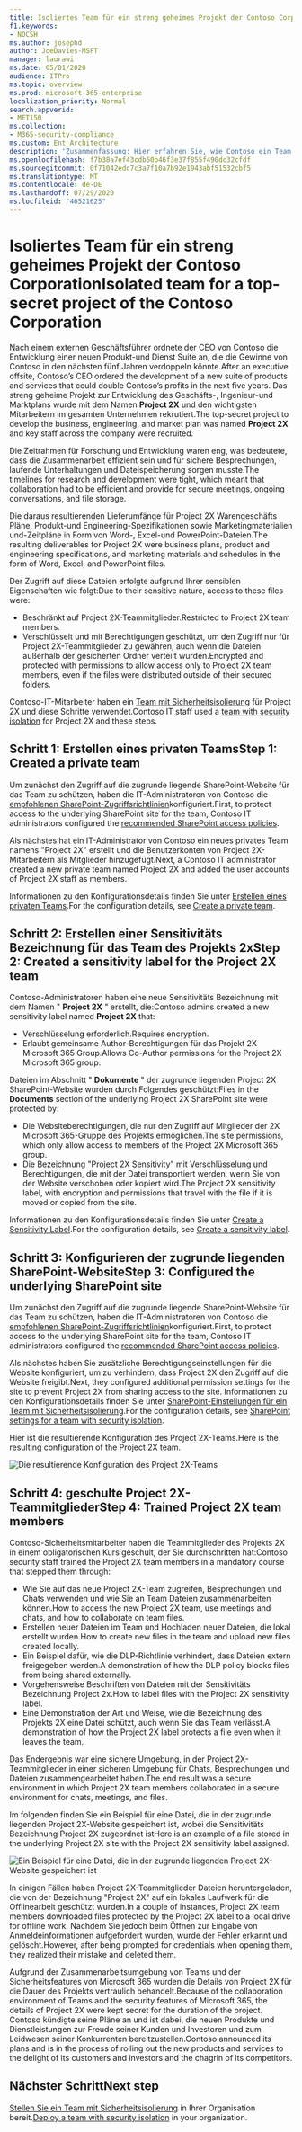 ```yaml
---
title: Isoliertes Team für ein streng geheimes Projekt der Contoso Corporation
f1.keywords:
- NOCSH
ms.author: josephd
author: JoeDavies-MSFT
manager: laurawi
ms.date: 05/01/2020
audience: ITPro
ms.topic: overview
ms.prod: microsoft-365-enterprise
localization_priority: Normal
search.appverid:
- MET150
ms.collection:
- M365-security-compliance
ms.custom: Ent_Architecture
description: 'Zusammenfassung: Hier erfahren Sie, wie Contoso ein Team mit Sicherheitsisolation für ein streng geheimes Projekt verwendet, um eine neue Produkt-und Dienst Suite zu entwickeln.'
ms.openlocfilehash: f7b38a7ef43cdb50b46f3e37f855f490dc32cfdf
ms.sourcegitcommit: 0f71042edc7c3a7f10a7b92e1943abf51532cbf5
ms.translationtype: MT
ms.contentlocale: de-DE
ms.lasthandoff: 07/29/2020
ms.locfileid: "46521625"
---
```

# <a name="isolated-team-for-a-top-secret-project-of-the-contoso-corporation"></a><span data-ttu-id="a1da1-103">Isoliertes Team für ein streng geheimes Projekt der Contoso Corporation</span><span class="sxs-lookup"><span data-stu-id="a1da1-103">Isolated team for a top-secret project of the Contoso Corporation</span></span>

<span data-ttu-id="a1da1-104">Nach einem externen Geschäftsführer ordnete der CEO von Contoso die Entwicklung einer neuen Produkt-und Dienst Suite an, die die Gewinne von Contoso in den nächsten fünf Jahren verdoppeln könnte.</span><span class="sxs-lookup"><span data-stu-id="a1da1-104">After an executive offsite, Contoso’s CEO ordered the development of a new suite of products and services that could double Contoso’s profits in the next five years.</span></span> <span data-ttu-id="a1da1-105">Das streng geheime Projekt zur Entwicklung des Geschäfts-, Ingenieur-und Marktplans wurde mit dem Namen **Project 2X** und den wichtigsten Mitarbeitern im gesamten Unternehmen rekrutiert.</span><span class="sxs-lookup"><span data-stu-id="a1da1-105">The top-secret project to develop the business, engineering, and market plan was named **Project 2X** and key staff across the company were recruited.</span></span> 

<span data-ttu-id="a1da1-106">Die Zeitrahmen für Forschung und Entwicklung waren eng, was bedeutete, dass die Zusammenarbeit effizient sein und für sichere Besprechungen, laufende Unterhaltungen und Dateispeicherung sorgen musste.</span><span class="sxs-lookup"><span data-stu-id="a1da1-106">The timelines for research and development were tight, which meant that collaboration had to be efficient and provide for secure meetings, ongoing conversations, and file storage.</span></span>

<span data-ttu-id="a1da1-107">Die daraus resultierenden Lieferumfänge für Project 2X Warengeschäfts Pläne, Produkt-und Engineering-Spezifikationen sowie Marketingmaterialien und-Zeitpläne in Form von Word-, Excel-und PowerPoint-Dateien.</span><span class="sxs-lookup"><span data-stu-id="a1da1-107">The resulting deliverables for Project 2X were business plans, product and engineering specifications, and marketing materials and schedules in the form of Word, Excel, and PowerPoint files.</span></span> 

<span data-ttu-id="a1da1-108">Der Zugriff auf diese Dateien erfolgte aufgrund Ihrer sensiblen Eigenschaften wie folgt:</span><span class="sxs-lookup"><span data-stu-id="a1da1-108">Due to their sensitive nature, access to these files were:</span></span>

- <span data-ttu-id="a1da1-109">Beschränkt auf Project 2X-Teammitglieder.</span><span class="sxs-lookup"><span data-stu-id="a1da1-109">Restricted to Project 2X team members.</span></span>
- <span data-ttu-id="a1da1-110">Verschlüsselt und mit Berechtigungen geschützt, um den Zugriff nur für Project 2X-Teammitglieder zu gewähren, auch wenn die Dateien außerhalb der gesicherten Ordner verteilt wurden.</span><span class="sxs-lookup"><span data-stu-id="a1da1-110">Encrypted and protected with permissions to allow access only to Project 2X team members, even if the files were distributed outside of their secured folders.</span></span>

<span data-ttu-id="a1da1-111">Contoso-IT-Mitarbeiter haben ein [Team mit Sicherheitsisolierung](secure-teams-security-isolation.md) für Project 2X und diese Schritte verwendet.</span><span class="sxs-lookup"><span data-stu-id="a1da1-111">Contoso IT staff used a [team with security isolation](secure-teams-security-isolation.md) for Project 2X and these steps.</span></span>

## <a name="step-1-created-a-private-team"></a><span data-ttu-id="a1da1-112">Schritt 1: Erstellen eines privaten Teams</span><span class="sxs-lookup"><span data-stu-id="a1da1-112">Step 1: Created a private team</span></span>

<span data-ttu-id="a1da1-113">Um zunächst den Zugriff auf die zugrunde liegende SharePoint-Website für das Team zu schützen, haben die IT-Administratoren von Contoso die [empfohlenen SharePoint-Zugriffsrichtlinien](../enterprise/sharepoint-file-access-policies.md)konfiguriert.</span><span class="sxs-lookup"><span data-stu-id="a1da1-113">First, to protect access to the underlying SharePoint site for the team, Contoso IT administrators configured the [recommended SharePoint access policies](../enterprise/sharepoint-file-access-policies.md).</span></span>

<span data-ttu-id="a1da1-114">Als nächstes hat ein IT-Administrator von Contoso ein neues privates Team namens "Project 2X" erstellt und die Benutzerkonten von Project 2X-Mitarbeitern als Mitglieder hinzugefügt.</span><span class="sxs-lookup"><span data-stu-id="a1da1-114">Next, a Contoso IT administrator created a new private team named Project 2X and added the user accounts of Project 2X staff as members.</span></span>

<span data-ttu-id="a1da1-115">Informationen zu den Konfigurationsdetails finden Sie unter [Erstellen eines privaten Teams](secure-teams-security-isolation.md#create-a-private-team).</span><span class="sxs-lookup"><span data-stu-id="a1da1-115">For the configuration details, see [Create a private team](secure-teams-security-isolation.md#create-a-private-team).</span></span>

## <a name="step-2-created-a-sensitivity-label-for-the-project-2x-team"></a><span data-ttu-id="a1da1-116">Schritt 2: Erstellen einer Sensitivitäts Bezeichnung für das Team des Projekts 2x</span><span class="sxs-lookup"><span data-stu-id="a1da1-116">Step 2: Created a sensitivity label for the Project 2X team</span></span>

<span data-ttu-id="a1da1-117">Contoso-Administratoren haben eine neue Sensitivitäts Bezeichnung mit dem Namen " **Project 2X** " erstellt, die:</span><span class="sxs-lookup"><span data-stu-id="a1da1-117">Contoso admins created a new sensitivity label named **Project 2X** that:</span></span>

- <span data-ttu-id="a1da1-118">Verschlüsselung erforderlich.</span><span class="sxs-lookup"><span data-stu-id="a1da1-118">Requires encryption.</span></span>
- <span data-ttu-id="a1da1-119">Erlaubt gemeinsame Author-Berechtigungen für das Projekt 2X Microsoft 365 Group.</span><span class="sxs-lookup"><span data-stu-id="a1da1-119">Allows Co-Author permissions for the Project 2X Microsoft 365 group.</span></span>

<span data-ttu-id="a1da1-120">Dateien im Abschnitt " **Dokumente** " der zugrunde liegenden Project 2X SharePoint-Website wurden durch Folgendes geschützt:</span><span class="sxs-lookup"><span data-stu-id="a1da1-120">Files in the **Documents** section of the underlying Project 2X SharePoint site were protected by:</span></span>

- <span data-ttu-id="a1da1-121">Die Websiteberechtigungen, die nur den Zugriff auf Mitglieder der 2X Microsoft 365-Gruppe des Projekts ermöglichen.</span><span class="sxs-lookup"><span data-stu-id="a1da1-121">The site permissions, which only allow access to members of the Project 2X Microsoft 365 group.</span></span>
- <span data-ttu-id="a1da1-122">Die Bezeichnung "Project 2X Sensitivity" mit Verschlüsselung und Berechtigungen, die mit der Datei transportiert werden, wenn Sie von der Website verschoben oder kopiert wird.</span><span class="sxs-lookup"><span data-stu-id="a1da1-122">The Project 2X sensitivity label, with encryption and permissions that travel with the file if it is moved or copied from the site.</span></span>

<span data-ttu-id="a1da1-123">Informationen zu den Konfigurationsdetails finden Sie unter [Create a Sensitivity Label](secure-teams-security-isolation.md#create-a-sensitivity-label).</span><span class="sxs-lookup"><span data-stu-id="a1da1-123">For the configuration details, see [Create a sensitivity label](secure-teams-security-isolation.md#create-a-sensitivity-label).</span></span>

## <a name="step-3-configured-the-underlying-sharepoint-site"></a><span data-ttu-id="a1da1-124">Schritt 3: Konfigurieren der zugrunde liegenden SharePoint-Website</span><span class="sxs-lookup"><span data-stu-id="a1da1-124">Step 3: Configured the underlying SharePoint site</span></span>

<span data-ttu-id="a1da1-125">Um zunächst den Zugriff auf die zugrunde liegende SharePoint-Website für das Team zu schützen, haben die IT-Administratoren von Contoso die [empfohlenen SharePoint-Zugriffsrichtlinien](../enterprise/sharepoint-file-access-policies.md)konfiguriert.</span><span class="sxs-lookup"><span data-stu-id="a1da1-125">First, to protect access to the underlying SharePoint site for the team, Contoso IT administrators configured the [recommended SharePoint access policies](../enterprise/sharepoint-file-access-policies.md).</span></span>

<span data-ttu-id="a1da1-126">Als nächstes haben Sie zusätzliche Berechtigungseinstellungen für die Website konfiguriert, um zu verhindern, dass Project 2X den Zugriff auf die Website freigibt.</span><span class="sxs-lookup"><span data-stu-id="a1da1-126">Next, they configured additional permission settings for the site to prevent Project 2X from sharing access to the site.</span></span> <span data-ttu-id="a1da1-127">Informationen zu den Konfigurationsdetails finden Sie unter [SharePoint-Einstellungen für ein Team mit Sicherheitsisolierung](secure-teams-security-isolation.md#sharepoint-settings).</span><span class="sxs-lookup"><span data-stu-id="a1da1-127">For the configuration details, see [SharePoint settings for a team with security isolation](secure-teams-security-isolation.md#sharepoint-settings).</span></span>

<span data-ttu-id="a1da1-128">Hier ist die resultierende Konfiguration des Project 2X-Teams.</span><span class="sxs-lookup"><span data-stu-id="a1da1-128">Here is the resulting configuration of the Project 2X team.</span></span>

![Die resultierende Konfiguration des Project 2X-Teams](../media/contoso-team-for-top-secret-project/contoso-team-for-top-secret-project.png)

 ## <a name="step-4-trained-project-2x-team-members"></a><span data-ttu-id="a1da1-130">Schritt 4: geschulte Project 2X-Teammitglieder</span><span class="sxs-lookup"><span data-stu-id="a1da1-130">Step 4: Trained Project 2X team members</span></span>

<span data-ttu-id="a1da1-131">Contoso-Sicherheitsmitarbeiter haben die Teammitglieder des Projekts 2X in einem obligatorischen Kurs geschult, der Sie durchschritten hat:</span><span class="sxs-lookup"><span data-stu-id="a1da1-131">Contoso security staff trained the Project 2X team members in a mandatory course that stepped them through:</span></span>

- <span data-ttu-id="a1da1-132">Wie Sie auf das neue Project 2X-Team zugreifen, Besprechungen und Chats verwenden und wie Sie an Team Dateien zusammenarbeiten können.</span><span class="sxs-lookup"><span data-stu-id="a1da1-132">How to access the new Project 2X team, use meetings and chats, and how to collaborate on team files.</span></span>
- <span data-ttu-id="a1da1-133">Erstellen neuer Dateien im Team und Hochladen neuer Dateien, die lokal erstellt wurden.</span><span class="sxs-lookup"><span data-stu-id="a1da1-133">How to create new files in the team and upload new files created locally.</span></span>
- <span data-ttu-id="a1da1-134">Ein Beispiel dafür, wie die DLP-Richtlinie verhindert, dass Dateien extern freigegeben werden.</span><span class="sxs-lookup"><span data-stu-id="a1da1-134">A demonstration of how the DLP policy blocks files from being shared externally.</span></span>
- <span data-ttu-id="a1da1-135">Vorgehensweise Beschriften von Dateien mit der Sensitivitäts Bezeichnung Project 2x.</span><span class="sxs-lookup"><span data-stu-id="a1da1-135">How to label files with the Project 2X sensitivity label.</span></span>
- <span data-ttu-id="a1da1-136">Eine Demonstration der Art und Weise, wie die Bezeichnung des Projekts 2X eine Datei schützt, auch wenn Sie das Team verlässt.</span><span class="sxs-lookup"><span data-stu-id="a1da1-136">A demonstration of how the Project 2X  label protects a file even when it leaves the team.</span></span>

<span data-ttu-id="a1da1-137">Das Endergebnis war eine sichere Umgebung, in der Project 2X-Teammitglieder in einer sicheren Umgebung für Chats, Besprechungen und Dateien zusammengearbeitet haben.</span><span class="sxs-lookup"><span data-stu-id="a1da1-137">The end result was a secure environment in which Project 2X team members collaborated in a secure environment for chats, meetings, and files.</span></span>

<span data-ttu-id="a1da1-138">Im folgenden finden Sie ein Beispiel für eine Datei, die in der zugrunde liegenden Project 2X-Website gespeichert ist, wobei die Sensitivitäts Bezeichnung Project 2X zugeordnet ist</span><span class="sxs-lookup"><span data-stu-id="a1da1-138">Here is an example of a file stored in the underlying Project 2X site with the Project 2X sensitivity label assigned.</span></span>

![Ein Beispiel für eine Datei, die in der zugrunde liegenden Project 2X-Website gespeichert ist](../media/contoso-team-for-top-secret-project/contoso-team-for-top-secret-project-example.png)

<span data-ttu-id="a1da1-140">In einigen Fällen haben Project 2X-Teammitglieder Dateien heruntergeladen, die von der Bezeichnung "Project 2X" auf ein lokales Laufwerk für die Offlinearbeit geschützt wurden.</span><span class="sxs-lookup"><span data-stu-id="a1da1-140">In a couple of instances, Project 2X team members downloaded files protected by the Project 2X label to a local drive for offline work.</span></span> <span data-ttu-id="a1da1-141">Nachdem Sie jedoch beim Öffnen zur Eingabe von Anmeldeinformationen aufgefordert wurden, wurde der Fehler erkannt und gelöscht.</span><span class="sxs-lookup"><span data-stu-id="a1da1-141">However, after being prompted for credentials when opening them, they realized their mistake and deleted them.</span></span>

<span data-ttu-id="a1da1-142">Aufgrund der Zusammenarbeitsumgebung von Teams und der Sicherheitsfeatures von Microsoft 365 wurden die Details von Project 2X für die Dauer des Projekts vertraulich behandelt.</span><span class="sxs-lookup"><span data-stu-id="a1da1-142">Because of the collaboration environment of Teams and the security features of Microsoft 365, the details of Project 2X were kept secret for the duration of the project.</span></span> <span data-ttu-id="a1da1-143">Contoso kündigte seine Pläne an und ist dabei, die neuen Produkte und Dienstleistungen zur Freude seiner Kunden und Investoren und zum Leidwesen seiner Konkurrenten bereitzustellen.</span><span class="sxs-lookup"><span data-stu-id="a1da1-143">Contoso announced its plans and is in the process of rolling out the new products and services to the delight of its customers and investors and the chagrin of its competitors.</span></span>

## <a name="next-step"></a><span data-ttu-id="a1da1-144">Nächster Schritt</span><span class="sxs-lookup"><span data-stu-id="a1da1-144">Next step</span></span>

<span data-ttu-id="a1da1-145">[Stellen Sie ein Team mit Sicherheitsisolierung](secure-teams-security-isolation.md) in Ihrer Organisation bereit.</span><span class="sxs-lookup"><span data-stu-id="a1da1-145">[Deploy a team with security isolation](secure-teams-security-isolation.md) in your organization.</span></span>

